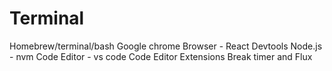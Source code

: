 
# Terminal

Homebrew/terminal/bash
Google chrome Browser - React Devtools
Node.js - nvm
Code Editor - vs code
Code Editor Extensions
Break timer and Flux
